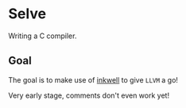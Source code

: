 # Selve
Writing a C compiler.

## Goal
The goal is to make use of [inkwell](https://github.com/TheDan64/inkwell) to give `LLVM` a go!

Very early stage, comments don't even work yet!
